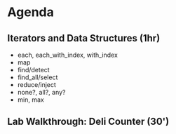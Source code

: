 # Agenda

## Iterators and Data Structures (1hr)

- each, each_with_index, with_index
- map
- find/detect
- find_all/select
- reduce/inject
- none?, all?, any?
- min, max

## Lab Walkthrough: Deli Counter (30')
